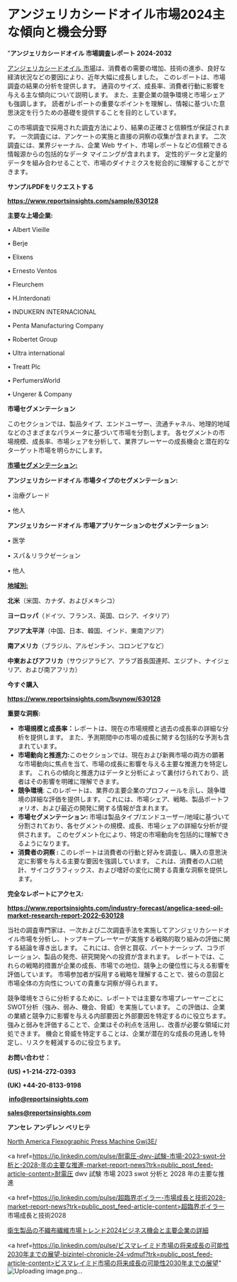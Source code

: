 # アンジェリカシードオイル市場2024主な傾向と機会分野

"<strong>アンジェリカシードオイル 市場調査レポート 2024-2032</strong>

<a href=https://www.reportsinsights.com/sample/630128>アンジェリカシードオイル 市場</a>は、消費者の需要の増加、技術の進歩、良好な経済状況などの要因により、近年大幅に成長しました。 このレポートは、市場調査の結果の分析を提供します。 通貨のサイズ、成長率、消費者行動に影響を与える主な傾向について説明します。 また、主要企業の競争環境と市場シェアも強調します。 読者がレポートの重要なポイントを理解し、情報に基づいた意思決定を行うための基礎を提供することを目的としています。

この市場調査で採用された調査方法により、結果の正確さと信頼性が保証されます。 一次調査には、アンケートの実施と直接の洞察の収集が含まれます。 二次調査には、業界ジャーナル、企業 Web サイト、市場レポートなどの信頼できる情報源からの包括的なデータ マイニングが含まれます。 定性的データと定量的データを組み合わせることで、市場のダイナミクスを総合的に理解することができます。

<strong><b>サンプルPDFをリクエストする</b></strong>

<a href=https://www.reportsinsights.com/sample/630128><strong><u>https://www.reportsinsights.com/sample/630128</u></strong></a>

<strong>主要な上場企業:</strong>

• Albert Vieille

• Berje

• Elixens

• Ernesto Ventos

• Fleurchem

• H.Interdonati

• INDUKERN INTERNACIONAL

• Penta Manufacturing Company

• Robertet Group

• Ultra international

• Treatt Plc

• PerfumersWorld

• Ungerer & Company

<strong>市場セグメンテーション</strong>

このセクションでは、製品タイプ、エンドユーザー、流通チャネル、地理的地域などのさまざまなパラメータに基づいて市場を分割します。 各セグメントの市場規模、成長率、市場シェアを分析して、業界プレーヤーの成長機会と潜在的なターゲット市場を明らかにします。

<strong><u>市場セグメンテーション</u></strong><strong><u>:</u></strong>

<strong>アンジェリカシードオイル 市場タイプのセグメンテーション:</strong>

• 治療グレード

• 他人

<strong>アンジェリカシードオイル 市場アプリケーションのセグメンテーション:</strong>

• 医学

• スパ＆リラクゼーション

• 他人

<strong><u>地域別</u></strong><strong><u>:</u></strong>

<strong>北米</strong>（米国、カナダ、およびメキシコ）

<strong>ヨーロッパ</strong>（ドイツ、フランス、英国、ロシア、イタリア）

<strong>アジア太平洋</strong>（中国、日本、韓国、インド、東南アジア）

<strong>南アメリカ</strong>（ブラジル、アルゼンチン、コロンビアなど）

<strong>中東およびアフリカ</strong>（サウジアラビア、アラブ首長国連邦、エジプト、ナイジェリア、および南アフリカ）

<strong>今すぐ購入</strong>

<a href=https://www.reportsinsights.com/buynow/630128><strong><u>https://www.reportsinsights.com/buynow/630128</u></strong></a>

<strong>重要な洞察:</strong>
<ul>
  <li><strong>市場規模と成長率：</strong>レポートは、現在の市場規模と過去の成長率の詳細な分析を提供します。 また、予測期間中の市場の成長に関する包括的な予測も含まれています。</li>
  <li><strong>市場動向と推進力:</strong>このセクションでは、現在および新興市場の両方の顕著な市場動向に焦点を当て、市場の成長に影響を与える主要な推進力を特定します。 これらの傾向と推進力はデータと分析によって裏付けられており、読者はその影響を明確に理解できます。</li>
  <li><strong>競争環境</strong>: このレポートは、業界の主要企業のプロフィールを示し、競争環境の詳細な評価を提供します。 これには、市場シェア、戦略、製品ポートフォリオ、および最近の開発に関する情報が含まれます。</li>
  <li><strong>市場セグメンテーション: </strong>市場は製品タイプ/エンドユーザー/地域に基づいて分割されており、各セグメントの規模、成長、市場シェアの詳細な分析が提供されます。 このセグメント化により、特定の市場動向を包括的に理解できるようになります。</li>
  <li><strong>消費者の洞察 : </strong>このレポートは消費者の行動と好みを調査し、購入の意思決定に影響を与える主要な要因を強調しています。 これは、消費者の人口統計、サイコグラフィックス、および嗜好の変化に関する貴重な洞察を提供します。</li>
</ul>
<strong>完全なレポートにアクセス:</strong>

<a href=https://www.reportsinsights.com/industry-forecast/angelica-seed-oil-market-research-report-2022-630128><strong><u><b>https://www.reportsinsights.com/industry-forecast/angelica-seed-oil-market-research-report-2022-630128</b></u></strong></a>

当社の調査専門家は、一次および二次調査手法を実施してアンジェリカシードオイル市場を分析し、トップキープレーヤーが実施する戦略的取り組みの評価に関する結論を導き出します。 これには、合併と買収、パートナーシップ、コラボレーション、製品の発売、研究開発への投資が含まれます。 レポートでは、これらの戦略的措置が企業の成長、市場での地位、競争上の優位性に与える影響を評価しています。 市場参加者が採用する戦略を理解することで、彼らの意図と市場全体の方向性についての貴重な洞察が得られます。

競争環境をさらに分析するために、レポートでは主要な市場プレーヤーごとにSWOT分析（強み、弱み、機会、脅威）を実施しています。 この評価は、企業の業績と競争力に影響を与える内部要因と外部要因を特定するのに役立ちます。 強みと弱みを評価することで、企業はその利点を活用し、改善が必要な領域に対処できます。 機会と脅威を特定することは、企業が潜在的な成長の見通しを特定し、リスクを軽減するのに役立ちます。

<strong>お問い合わせ：</strong>

<strong>(US) +1-214-272-0393</strong>

<strong>(UK) +44-20-8133-9198</strong>

<strong> </strong><a href=info@reportsinsights.com><strong><u>info@reportsinsights.com</u></strong></a>

<a href=sales@reportsinsights.com><strong><u>sales@reportsinsights.com</u></strong></a>

<strong>アンセレ アンデレン ベリヒテ</strong>

<a href=https://www.linkedin.com/pulse/north-america-flexographic-press-machine-gwj3e/>North America Flexographic Press Machine Gwj3E/</a>

<a href=https://jp.linkedin.com/pulse/耐電圧-dwv-試験-市場-2023-swot-分析と-2028-年の主要な推進-market-report-news?trk=public_post_feed-article-content>耐電圧 dwv 試験 市場 2023 swot 分析と 2028 年の主要な推進</a>

<a href=https://jp.linkedin.com/pulse/超臨界ボイラー-市場成長と技術2028-market-report-news?trk=public_post_feed-article-content>超臨界ボイラー 市場成長と技術2028</a>

<a href=https://www.linkedin.com/pulse/衛生製品の不織布繊維市場トレンド2024ビジネス機会と主要企業の詳細-reportsinsights-pvt-ltd-5z8uf/>衛生製品の不織布繊維市場トレンド2024ビジネス機会と主要企業の詳細</a>

<a href=https://jp.linkedin.com/pulse/ビスマレイミド市場の将来成長の可能性2030年までの展望-bizintel-chronicle-24-vdmuf?trk=public_post_feed-article-content>ビスマレイミド市場の将来成長の可能性2030年までの展望</a>"
![Uploading image.png…]()

